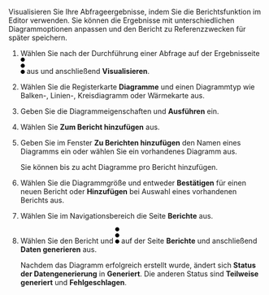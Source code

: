 Visualisieren Sie Ihre Abfrageergebnisse, indem Sie die Berichtsfunktion im Editor verwenden. Sie können die Ergebnisse mit unterschiedlichen Diagrammoptionen anpassen und den Bericht zu Referenzzwecken für später speichern.

1.  Wählen Sie nach der Durchführung einer Abfrage auf der Ergebnisseite ![""](Images/kxu1689287376217.svg) aus und anschließend **Visualisieren**.

2.  Wählen Sie die Registerkarte **Diagramme** und einen Diagrammtyp wie Balken-, Linien-, Kreisdiagramm oder Wärmekarte aus.

3.  Geben Sie die Diagrammeigenschaften und **Ausführen** ein.

4.  Wählen Sie **Zum Bericht hinzufügen** aus.

5.  Geben Sie im Fenster **Zu Berichten hinzufügen** den Namen eines Diagramms ein oder wählen Sie ein vorhandenes Diagramm aus.

    Sie können bis zu acht Diagramme pro Bericht hinzufügen.

6.  Wählen Sie die Diagrammgröße und entweder **Bestätigen** für einen neuen Bericht oder **Hinzufügen** bei Auswahl eines vorhandenen Berichts aus.

7.  Wählen Sie im Navigationsbereich die Seite **Berichte** aus.

8.  Wählen Sie den Bericht und ![""](Images/kxu1689287376217.svg) auf der Seite **Berichte** und anschließend **Daten generieren** aus.

    Nachdem das Diagramm erfolgreich erstellt wurde, ändert sich **Status der Datengenerierung** in **Generiert**. Die anderen Status sind **Teilweise generiert** und **Fehlgeschlagen**.
